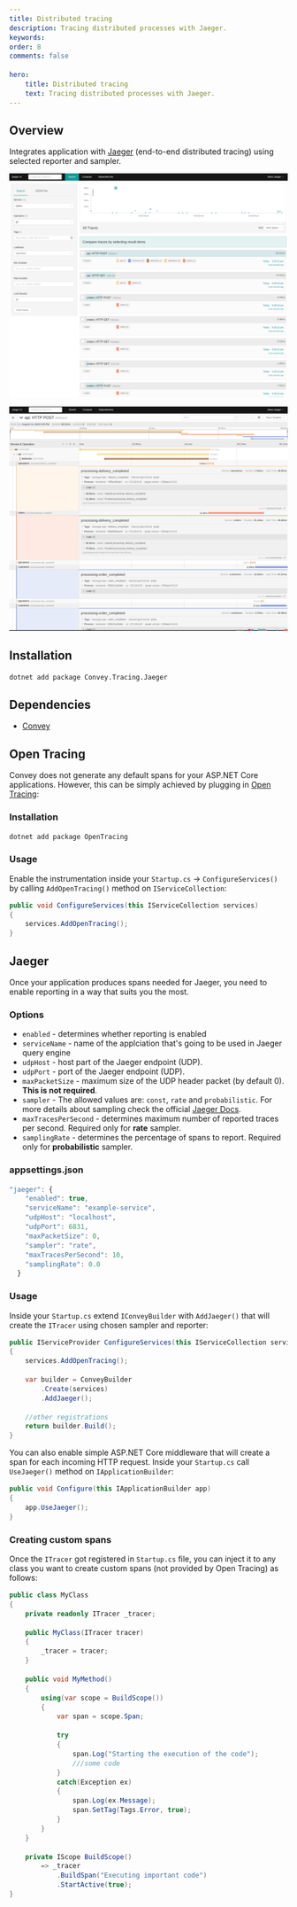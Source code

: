 ```yaml
---
title: Distributed tracing
description: Tracing distributed processes with Jaeger.
keywords:
order: 8
comments: false

hero:
    title: Distributed tracing
    text: Tracing distributed processes with Jaeger.
---
```


## Overview
Integrates application with [Jaeger](https://www.jaegertracing.io/) (end-to-end distributed tracing) using selected reporter and sampler.

![](/img/jaeger_1.png "Jaeger")

![](/img/jaeger_2.png "Jaeger")

## Installation
`dotnet add package Convey.Tracing.Jaeger`

## Dependencies

* [Convey](https://www.nuget.org/packages/Convey)

## Open Tracing
Convey does not generate any default spans for your ASP.NET Core applications. However, this can be simply achieved by plugging in [Open Tracing](https://opentracing.io/):

### Installation
`dotnet add package OpenTracing`

### Usage
Enable the instrumentation inside your ``Startup.cs`` -> ``ConfigureServices()`` by calling ``AddOpenTracing()`` method on ``IServiceCollection``:

```csharp
public void ConfigureServices(this IServiceCollection services)
{
    services.AddOpenTracing();
}
```

## Jaeger
Once your application produces spans needed for Jaeger, you need to enable reporting in a way that suits you the most.

### Options
* ``enabled`` - determines whether reporting is enabled
* ``serviceName`` - name of the applciation that's going to be used in Jaeger query engine
* ``udpHost`` - host part of the Jaeger endpoint (UDP).
* ``udpPort`` - port of the Jaeger endpoint (UDP).
* ``maxPacketSize`` - maximum size of the UDP header packet (by default 0). **This is not required**.
* ``sampler`` - The allowed values are: ``const``, ``rate`` and ``probabilistic``. For more details about sampling check the official [Jaeger Docs](https://github.com/jaegertracing/jaeger-client-csharp/blob/master/src/Jaeger/Samplers/README.md).
* ``maxTracesPerSecond`` - determines maximum number of reported traces per second. Required only for **rate** sampler.
* ``samplingRate`` - determines the percentage of spans to report. Required only for **probabilistic** sampler.

### appsettings.json
```js
"jaeger": {
    "enabled": true,
    "serviceName": "example-service",
    "udpHost": "localhost",
    "udpPort": 6831,
    "maxPacketSize": 0,
    "sampler": "rate",
    "maxTracesPerSecond": 10,
    "samplingRate": 0.0
  }
```

### Usage
Inside your ``Startup.cs`` extend ``IConveyBuilder`` with ``AddJaeger()`` that will create the ``ITracer`` using chosen sampler and reporter:

```csharp
public IServiceProvider ConfigureServices(this IServiceCollection services)
{
    services.AddOpenTracing();

    var builder = ConveyBuilder
        .Create(services)
        .AddJaeger();

    //other registrations    
    return builder.Build();
}
```

You can also enable simple ASP.NET Core middleware that will create a span for each incoming HTTP request. Inside your ``Startup.cs`` call ``UseJaeger()`` method on ``IApplicationBuilder``:

```csharp
public void Configure(this IApplicationBuilder app)
{
    app.UseJaeger();
}
```

### Creating custom spans
Once the ``ITracer`` got registered in ``Startup.cs`` file, you can inject it to any class you want to create custom spans (not provided by Open Tracing) as follows:

```csharp
public class MyClass
{
    private readonly ITracer _tracer;

    public MyClass(ITracer tracer)
    {
        _tracer = tracer;
    }

    public void MyMethod()
    {
        using(var scope = BuildScope())
        {
            var span = scope.Span;

            try
            {
                span.Log("Starting the execution of the code");
                ///some code
            }
            catch(Exception ex)
            {
                span.Log(ex.Message);
                span.SetTag(Tags.Error, true);
            }
        }
    }

    private IScope BuildScope()
        => _tracer
            .BuildSpan("Executing important code")
            .StartActive(true);
}
```